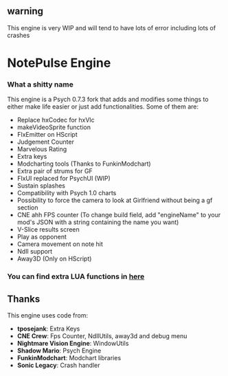 ## warning
This engine is very WIP and will tend to have lots of error including lots of crashes

# NotePulse Engine
### What a shitty name

This engine is a Psych 0.7.3 fork that adds and modifies some things to either make life easier or just add functionalities. Some of them are:

- Replace hxCodec for hxVlc
- makeVideoSprite function
- FlxEmitter on HScript
- Judgement Counter
- Marvelous Rating
- Extra keys
- Modcharting tools (Thanks to FunkinModchart)
- Extra pair of strums for GF
- FlxUI replaced for PsychUI (WIP)
- Sustain splashes
- Compatibility with Psych 1.0 charts
- Possibility to force the camera to look at Girlfriend without being a gf section
- CNE ahh FPS counter (To change build field, add "engineName" to your mod's JSON with a string containing the name you want)
- V-Slice results screen
- Play as opponent
- Camera movement on note hit
- Ndll support
- Away3D (Only on HScript)

### You can find extra LUA functions in [here](LUA.md)

## Thanks
This engine uses code from:
- **tposejank**: Extra Keys
- **CNE Crew**: Fps Counter, NdllUtils, away3d and debug menu
- **Nightmare Vision Engine**: WindowUtils
- **Shadow Mario**: Psych Engine
- **FunkinModchart**: Modchart libraries
- **Sonic Legacy**: Crash handler
